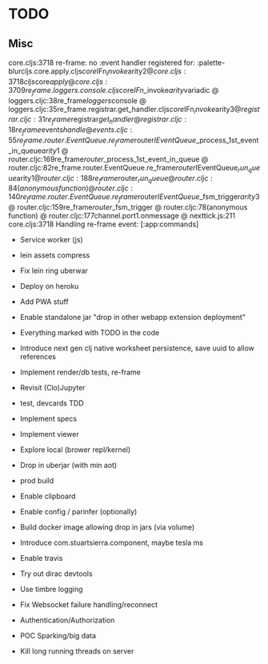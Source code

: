 # TODO

## Misc

core.cljs:3718 re-frame: no  :event  handler registered for:  :palette-blurcljs.core.apply.cljs$core$IFn$_invoke$arity$2 @ core.cljs:3718cljs$core$apply @ core.cljs:3709re_frame.loggers.console.cljs$core$IFn$_invoke$arity$variadic @ loggers.cljc:38re_frame$loggers$console @ loggers.cljc:35re_frame.registrar.get_handler.cljs$core$IFn$_invoke$arity$3 @ registrar.cljc:31re_frame$registrar$get_handler @ registrar.cljc:18re_frame$events$handle @ events.cljc:55re_frame.router.EventQueue.re_frame$router$IEventQueue$_process_1st_event_in_queue$arity$1 @ router.cljc:169re_frame$router$_process_1st_event_in_queue @ router.cljc:82re_frame.router.EventQueue.re_frame$router$IEventQueue$_run_queue$arity$1 @ router.cljc:188re_frame$router$_run_queue @ router.cljc:84(anonymous function) @ router.cljc:140re_frame.router.EventQueue.re_frame$router$IEventQueue$_fsm_trigger$arity$3 @ router.cljc:159re_frame$router$_fsm_trigger @ router.cljc:78(anonymous function) @ router.cljc:177channel.port1.onmessage @ nexttick.js:211
core.cljs:3718 Handling re-frame event:  [:app:commands]

- Service worker (js)
- lein assets compress
- Fix lein ring uberwar
- Deploy on heroku
- Add PWA stuff
- Enable standalone jar "drop in other webapp extension deployment" 
- Everything marked with TODO in the code
- Introduce next gen clj native worksheet persistence, save uuid
 to allow references
- Implement render/db tests, re-frame 

- Revisit (Clo)Jupyter
- test, devcards TDD
- Implement specs
- Implement viewer
- Explore local (brower repl/kernel)
- Drop in uberjar (with min aot)
- prod build
- Enable clipboard
- Enable config / parinfer (optionally)
- Build docker image allowing drop in jars (via volume)
- Introduce com.stuartsierra.component, maybe tesla ms
- Enable travis
- Try out dirac devtools
- Use timbre logging
- Fix Websocket failure handling/reconnect
- Authentication/Authorization
- POC Sparking/big data
- Kill long running threads on server